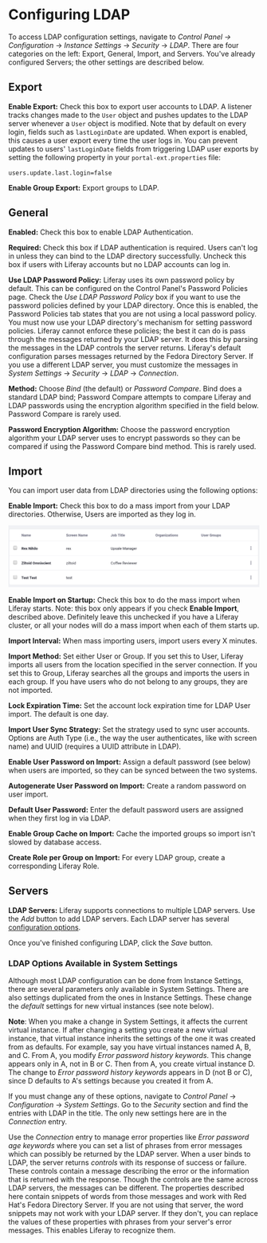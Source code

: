 # Configuring LDAP

To access LDAP configuration settings, navigate to *Control Panel &rarr; Configuration* &rarr; *Instance Settings* &rarr; *Security* &rarr; *LDAP*. There are four categories on the left: Export, General, Import, and Servers. You've already configured Servers; the other settings are described below. 

## Export

**Enable Export:** Check this box to export user accounts to LDAP. A listener tracks changes made to the `User` object and pushes updates to the LDAP server whenever a `User` object is modified. Note that by default on every login, fields such as `lastLoginDate` are updated. When export is enabled, this causes a user export every time the user logs in. You can prevent updates to users' `lastLoginDate` fields from triggering LDAP user exports by setting the following property in your `portal-ext.properties` file:

```properties
users.update.last.login=false
```

**Enable Group Export:** Export groups to LDAP. 

## General

**Enabled:** Check this box to enable LDAP Authentication.

**Required:** Check this box if LDAP authentication is required. Users can't log in unless they can bind to the LDAP directory successfully. Uncheck this box if users with Liferay accounts but no LDAP accounts can log in.

**Use LDAP Password Policy:** Liferay uses its own password policy by default. This can be configured on the Control Panel's Password Policies page. Check the *Use LDAP Password Policy* box if you want to use the password policies defined by your LDAP directory. Once this is enabled, the Password Policies tab states that you are not using a local password policy. You must now use your LDAP directory's mechanism for setting password policies. Liferay cannot enforce these policies; the best it can do is pass through the messages returned by your LDAP server. It does this by parsing the messages in the LDAP controls the server returns. Liferay's default configuration parses messages returned by the Fedora Directory Server. If you use a different LDAP server, you must customize the messages in *System Settings* &rarr; *Security* &rarr; *LDAP* &rarr; *Connection*. 

**Method:** Choose *Bind* (the default) or *Password Compare*. Bind does a standard LDAP bind; Password Compare attempts to compare Liferay and LDAP passwords using the encryption algorithm specified in the field below. Password Compare is rarely used. 

**Password Encryption Algorithm:** Choose the password encryption algorithm your LDAP server uses to encrypt passwords so they can be compared if using the Password Compare bind method. This is rarely used. 

## Import

You can import user data from LDAP directories using the following options:

**Enable Import:** Check this box to do a mass import from your LDAP directories. Otherwise, Users are imported as they log in. 

![Figure 1: Ziltoid and Rex have been imported because they logged in.](./images/imported-ldap-users.png)

**Enable Import on Startup:** Check this box to do the mass import when Liferay starts. Note: this box only appears if you check **Enable Import**, described above. Definitely leave this unchecked if you have a Liferay cluster, or all your nodes will do a mass import when each of them starts up.

**Import Interval:** When mass importing users, import users every X minutes. 

**Import Method:** Set either User or Group. If you set this to User, Liferay imports all users from the location specified in the server connection. If you set this to Group, Liferay searches all the groups and imports the users in each group. If you have users who do not belong to any groups, they are not imported. 

**Lock Expiration Time:** Set the account lock expiration time for LDAP User import. The default is one day. 

**Import User Sync Strategy:** Set the strategy used to sync user accounts. Options are Auth Type (i.e., the way the user authenticates, like with screen name) and UUID (requires a UUID attribute in LDAP). 

**Enable User Password on Import:** Assign a default password (see below) when users are imported, so they can be synced between the two systems. 

**Autogenerate User Password on Import:** Create a random password on user import. 

**Default User Password:** Enter the default password users are assigned when they first log in via LDAP. 

**Enable Group Cache on Import:** Cache the imported groups so import isn't slowed by database access. 

**Create Role per Group on Import:** For every LDAP group, create a corresponding Liferay Role. 

## Servers

**LDAP Servers:** Liferay supports connections to multiple LDAP servers. Use the *Add* button to add LDAP servers. Each LDAP server has several [configuration options](./01-ldap-servers-intro.md). 

Once you've finished configuring LDAP, click the *Save* button. 

### LDAP Options Available in System Settings

Although most LDAP configuration can be done from Instance Settings, there are several parameters only available in System Settings. There are also settings duplicated from the ones in Instance Settings. These change the *default* settings for new virtual instances (see note below). 

**Note**: When you make a change in System Settings, it affects the current virtual instance. If after changing a setting you create a new virtual instance, that virtual instance inherits the settings of the one it was created from as defaults. For example, say you have virtual instances named A, B, and C. From A, you modify *Error password history keywords*. This change appears only in A, not in B or C. Then from A, you create virtual instance D. The change to *Error password history keywords* appears in D (not B or C), since D defaults to A's settings because you created it from A.

If you must change any of these options, navigate to *Control Panel* &rarr; *Configuration* &rarr; *System Settings*. Go to the *Security* section and find the entries with LDAP in the title. The only new settings here are in the *Connection* entry.

Use the *Connection* entry to manage error properties like *Error password age keywords* where you can set a list of phrases from error messages which can possibly be returned by the LDAP server. When a user binds to LDAP, the server returns *controls* with its response of success or failure. These controls contain a message describing the error or the information that is returned with the response. Though the controls are the same across LDAP servers, the messages can be different. The properties described here contain snippets of words from those messages and work with Red Hat's Fedora Directory Server. If you are not using that server, the word snippets may not work with your LDAP server. If they don't, you can replace the values of these properties with phrases from your server's error messages. This enables Liferay to recognize them.

